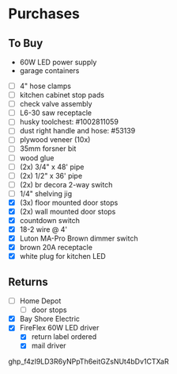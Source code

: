 # Purchases

## To Buy

- 60W LED power supply
- garage containers
- [ ] 4" hose clamps
- [ ] kitchen cabinet stop pads
- [ ] check valve assembly
- [ ] L6-30 saw receptacle
- [ ] husky toolchest: #1002811059
- [ ] dust right handle and hose: #53139
- [ ] plywood veneer (10x)
- [ ] 35mm forsner bit
- [ ] wood glue
- [ ] (2x) 3/4" x 48' pipe
- [ ] (2x) 1/2" x 36' pipe
- [ ] (2x) br decora 2-way switch
- [ ] 1/4" shelving jig
- [x] (3x) floor mounted door stops
- [x] (2x) wall mounted door stops
- [x] countdown switch
- [x] 18-2 wire @ 4'
- [x] Luton MA-Pro Brown dimmer switch
- [x] brown 20A receptacle
- [x] white plug for kitchen LED

## Returns

- [ ] Home Depot
  - [ ] door stops
- [x] Bay Shore Electric
- [x] FireFlex 60W LED driver
  - [x] return label ordered
  - [x] mail driver

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
